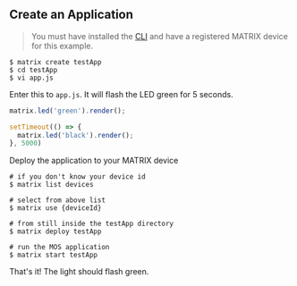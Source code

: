 ## Create an Application

> You must have installed the [CLI](../overview/cli.md) and have a registered MATRIX device for this example.

```
$ matrix create testApp
$ cd testApp
$ vi app.js
```

Enter this to `app.js`. It will flash the LED green for 5 seconds.
```js
matrix.led('green').render();

setTimeout(() => {
  matrix.led('black').render();
}, 5000)
```

Deploy the application to your MATRIX device
```
# if you don't know your device id
$ matrix list devices

# select from above list
$ matrix use {deviceId}

# from still inside the testApp directory
$ matrix deploy testApp

# run the MOS application
$ matrix start testApp
```

That's it! The light should flash green.
